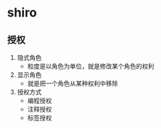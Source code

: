 # shiro

## 授权

1. 隐式角色
    - 粒度是以角色为单位，就是修改某个角色的权利
2. 显示角色
    - 就是把一个角色从某种权利中移除
3. 授权方式
    - 编程授权
    - 注释授权
    - 标签授权